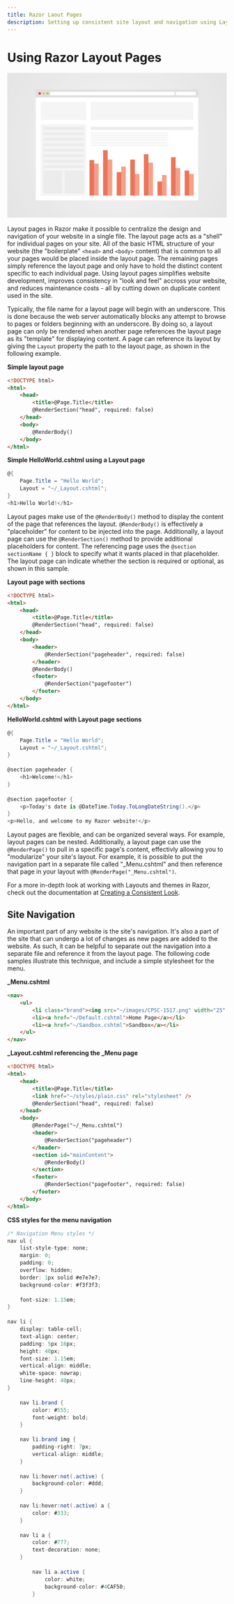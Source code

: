 ```yaml
---
title: Razor Laout Pages
description: Setting up consistent site layout and navigation using Layout Pages
---
```


# Using Razor Layout Pages

![](./images/flat-browser-stats-1615611-639x419.jpg)

Layout pages in Razor make it possible to centralize the design and navigation of your website in a single file. The layout page acts as a "shell" for individual pages on your site. All of the basic HTML structure of your website (the "boilerplate" `<head>` and `<body>` content) that is common to all your pages would be placed inside the layout page. The remaining pages simply reference the layout page and only have to hold the distinct content specific to each individual page. Using layout pages simplifies website development, improves consistency in "look and feel" accross your website, and reduces maintenance costs - all by cutting down on duplicate content used in the site.

Typically, the file name for a layout page will begin with an underscore. This is done because the web server automatically blocks any attempt to browse to pages or folders beginning with an underscore. By doing so, a layout page can only be rendered when another page references the layout page as its "template" for displaying content. A page can reference its layout by giving the `Layout` property the path to the layout page, as shown in the following example.

**Simple layout page**

```html
<!DOCTYPE html>
<html>
    <head>
        <title>@Page.Title</title>
        @RenderSection("head", required: false)
    </head>
    <body>
        @RenderBody()
    </body>
</html>
```
    
**Simple HelloWorld.cshtml using a Layout page**

```csharp
@{
    Page.Title = "Hello World";
    Layout = "~/_Layout.cshtml";
}
<h1>Hello World!</h1>
```
    
    
Layout pages make use of the `@RenderBody()` method to display the content of the page that references the layout. `@RenderBody()` is effectively a "placeholder" for content to be injected into the page. Additionally, a layout page can use the `@RenderSection()` method to provide additional placeholders for content. The referencing page uses the `@section sectionName { }` block to specify what it wants placed in that placeholder. The layout page can indicate whether the section is required or optional, as shown in this sample.


**Layout page with sections**

```html
<!DOCTYPE html>
<html>
    <head>
        <title>@Page.Title</title>
        @RenderSection("head", required: false)
    </head>
    <body>
        <header>
            @RenderSection("pageheader", required: false)
        </header>
        @RenderBody()
        <footer>
            @RenderSection("pagefooter")
        </footer>
    </body>
</html>
```


**HelloWorld.cshtml with Layout page sections**

```csharp
@{
    Page.Title = "Hello World";
    Layout = "~/_Layout.cshtml";
}

@section pageheader {
    <h1>Welcome!</h1>
}

@section pagefooter {
    <p>Today's date is @DateTime.Today.ToLongDateString().</p>
}
<p>Hello, and welcome to my Razor website!</p>
```



Layout pages are flexible, and can be organized several ways. For example, layout pages can be nested. Additionally, a layout page can use the `@RenderPage()` to pull in a specific page's content, effectivly allowing you to "modularize" your site's layout. For example, it is possible to put the navigation part in a separate file called "_Menu.cshtml" and then reference that page in your layout with `@RenderPage("_Menu.cshtml")`.


For a more in-depth look at working with Layouts and themes in Razor, check out the documentation at [Creating a Consistent Look](http://www.asp.net/web-pages/overview/ui-layouts-and-themes/3-creating-a-consistent-look).


## Site Navigation


An important part of any website is the site's navigation. It's also a part of the site that can undergo a lot of changes as new pages are added to the website. As such, it can be helpful to separate out the navigation into a separate file and reference it from the layout page. The following code samples illustrate this technique, and include a simple stylesheet for the menu.


**_Menu.cshtml**

```html
<nav>
    <ul>
        <li class="brand"><img src="~/images/CPSC-1517.png" width="25" height="30" /> Razor Demos</li>
        <li><a href="~/Default.cshtml">Home Page</a></li>
        <li><a href="~/Sandbox.cshtml">Sandbox</a></li>
    </ul>
</nav>
```


**_Layout.cshtml referencing the _Menu page**

```html
<!DOCTYPE html>
<html>
    <head>
        <title>@Page.Title</title>
        <link href="~/styles/plain.css" rel="stylesheet" />
        @RenderSection("head", required: false)
    </head>
    <body>
        @RenderPage("~/_Menu.cshtml")
        <header>
            @RenderSection("pageheader")
        </header>
        <section id="mainContent">
            @RenderBody()
        </section>
        <footer>
            @RenderSection("pagefooter", required: false)
        </footer>
    </body>
</html>
```

**CSS styles for the menu navigation**

```csharp
/* Navigation Menu styles */
nav ul {
    list-style-type: none;
    margin: 0;
    padding: 0;
    overflow: hidden;
    border: 1px solid #e7e7e7;
    background-color: #f3f3f3;

    font-size: 1.15em;
}

nav li {
    display: table-cell;
    text-align: center;
    padding: 5px 16px;
    height: 40px;
    font-size: 1.15em;
    vertical-align: middle;
    white-space: nowrap;
    line-height: 40px;
}

    nav li.brand {
        color: #555;
        font-weight: bold;
    }

    nav li.brand img {
        padding-right: 7px;
        vertical-align: middle;
    }

    nav li:hover:not(.active) {
        background-color: #ddd;
    }

    nav li:hover:not(.active) a {
        color: #333;
    }

    nav li a {
        color: #777;
        text-decoration: none;
    }

        nav li a.active {
            color: white;
            background-color: #4CAF50;
        }
```

<!--
<hr />
<h5>Pages</h5>
<ul>
    <li>_Layout.cshtml w. sections for header, body content, footer (footer shows if it's a GET or POST)</li>
    <li>Default page - Just showing some lorem-ipsum content, + Zen coding examples</li>
    <li>Sandbox page - 2 forms with a submit button, one with a GET action, one with a POST action</li>
    <li>_Menu.cshtml</li>
</ul>

<hr />
<h5>Simple horizontal stylesheet (courtesy of http://www.w3schools.com/css/tryit.asp?filename=trycss_navbar_horizontal_gray )</h5>
<pre>
`
ul {
list-style-type: none;
margin: 0;
padding: 0;
overflow: hidden;
border: 1px solid #e7e7e7;
background-color: #f3f3f3;
}

li {
float: left;
}

li a {
    display: block;
    color: #777;
    text-align: center;
    padding: 14px 16px;
    text-decoration: none;
}

    li a:hover:not(.active) {
        background-color: #ddd;
    }

    li a.active {
        color: white;
        background-color: #4CAF50;
    }
`
</pre>-->
